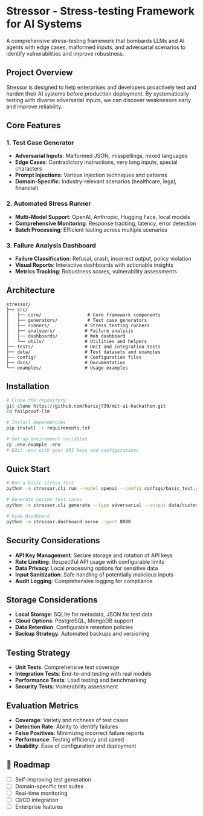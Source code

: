 # Stressor - Stress-testing Framework for AI Systems

A comprehensive stress-testing framework that bombards LLMs and AI agents with edge cases, malformed inputs, and adversarial scenarios to identify vulnerabilities and improve robustness.

## Project Overview

Stressor is designed to help enterprises and developers proactively test and harden their AI systems before production deployment. By systematically testing with diverse adversarial inputs, we can discover weaknesses early and improve reliability.

## Core Features

### 1. Test Case Generator
- **Adversarial Inputs**: Malformed JSON, misspellings, mixed languages
- **Edge Cases**: Contradictory instructions, very long inputs, special characters
- **Prompt Injections**: Various injection techniques and patterns
- **Domain-Specific**: Industry-relevant scenarios (healthcare, legal, financial)

### 2. Automated Stress Runner
- **Multi-Model Support**: OpenAI, Anthropic, Hugging Face, local models
- **Comprehensive Monitoring**: Response tracking, latency, error detection
- **Batch Processing**: Efficient testing across multiple scenarios

### 3. Failure Analysis Dashboard
- **Failure Classification**: Refusal, crash, incorrect output, policy violation
- **Visual Reports**: Interactive dashboards with actionable insights
- **Metrics Tracking**: Robustness scores, vulnerability assessments

## Architecture

```
stressor/
├── src/
│   ├── core/                 # Core framework components
│   ├── generators/           # Test case generators
│   ├── runners/             # Stress testing runners
│   ├── analyzers/           # Failure analysis
│   ├── dashboards/          # Web dashboard
│   └── utils/               # Utilities and helpers
├── tests/                   # Unit and integration tests
├── data/                    # Test datasets and examples
├── config/                  # Configuration files
├── docs/                    # Documentation
└── examples/                # Usage examples
```

## Installation

```bash
# Clone the repository
git clone https://github.com/harisj739/mit-ai-hackathon.git
cd failproof-llm

# Install dependencies
pip install -r requirements.txt

# Set up environment variables
cp .env.example .env
# Edit .env with your API keys and configurations
```

## Quick Start

```bash
# Run a basic stress test
python -m stressor.cli run --model openai --config configs/basic_test.yaml

# Generate custom test cases
python -m stressor.cli generate --type adversarial --output data/custom_tests.json

# View dashboard
python -m stressor.dashboard serve --port 8080
```

## Security Considerations

- **API Key Management**: Secure storage and rotation of API keys
- **Rate Limiting**: Respectful API usage with configurable limits
- **Data Privacy**: Local processing options for sensitive data
- **Input Sanitization**: Safe handling of potentially malicious inputs
- **Audit Logging**: Comprehensive logging for compliance

## Storage Considerations

- **Local Storage**: SQLite for metadata, JSON for test data
- **Cloud Options**: PostgreSQL, MongoDB support
- **Data Retention**: Configurable retention policies
- **Backup Strategy**: Automated backups and versioning

## Testing Strategy

- **Unit Tests**: Comprehensive test coverage
- **Integration Tests**: End-to-end testing with real models
- **Performance Tests**: Load testing and benchmarking
- **Security Tests**: Vulnerability assessment

## Evaluation Metrics

- **Coverage**: Variety and richness of test cases
- **Detection Rate**: Ability to identify failures
- **False Positives**: Minimizing incorrect failure reports
- **Performance**: Testing efficiency and speed
- **Usability**: Ease of configuration and deployment

## 🔮 Roadmap

- [ ] Self-improving test generation
- [ ] Domain-specific test suites
- [ ] Real-time monitoring
- [ ] CI/CD integration
- [ ] Enterprise features 